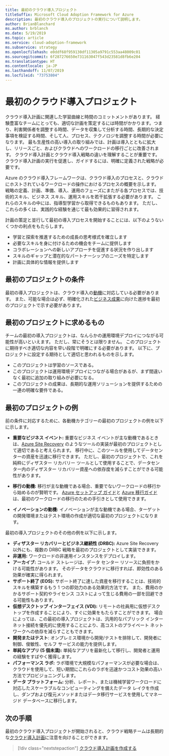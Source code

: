 ```yaml
---
title: 最初のクラウド導入プロジェクト
titleSuffix: Microsoft Cloud Adoption Framework for Azure
description: 最初のクラウド導入のプロジェクトの実行について説明します。
author: BrianBlanchard
ms.author: brblanch
ms.date: 5/19/2019
ms.topic: article
ms.service: cloud-adoption-framework
ms.subservice: strategy
ms.openlocfilehash: e0ddf68f959130df11305a9791c553aa48009c01
ms.sourcegitcommit: 6f287276650e731163047f543d23581d8fb6e204
ms.translationtype: HT
ms.contentlocale: ja-JP
ms.lasthandoff: 11/07/2019
ms.locfileid: "73753804"
---
```

<!-- markdownlint-disable MD026 -->

# <a name="first-cloud-adoption-project"></a>最初のクラウド導入プロジェクト

クラウド導入計画に関連した学習曲線と時間のコミットメントがあります。 経験豊富なチームにとっても、適切な計画を策定するには時間がかかります。つまり、利害関係者を調整する時間、データを収集して分析する時間、長期的な決定事項を検証する時間、そして人、プロセス、テクノロジを調整する時間が必要になります。 最も生産性の高い導入の取り組みでは、計画は導入とともに拡大し、リリースごと、およびクラウドへのワークロードの移行ごとに改善されます。 クラウド導入計画とクラウド導入戦略の違いを理解することが重要です。 クラウド導入計画の実行を促進し、ガイドするには、明確に定義された戦略が必要です。

Azure のクラウド導入フレームワークは、クラウド導入のプロセスと、クラウドにホストされているワークロードの操作におけるプロセスの概要を示します。 戦略の定義、計画、準備、導入、運用のフェーズにまたがる各プロセスでは、技術的スキル、ビジネス スキル、運用スキルを若干拡張する必要があります。 これらのスキルの中には、指導型学習から取得できるものもあります。 ただし、これらの多くは、実践的な経験を通じて最も効果的に習得されます。

計画の策定と並行して最初の導入プロセスを開始することには、以下のようないくつかの利点をもたらします。

- 学習と探索を推進するための成長の思考様式を確立します
- 必要なスキルを身に付けるための機会をチームに提供します
- コラボレーションへの新しいアプローチを促進する状況を作り出します
- スキルのギャップと潜在的なパートナーシップのニーズを特定します
- 計画に具体的な情報を提供します

## <a name="first-project-criteria"></a>最初のプロジェクトの条件

最初の導入プロジェクトは、クラウド導入の[動機](./motivations.md)に対応している必要があります。 また、可能な場合は必ず、明確化された[ビジネス成果](./business-outcomes/business-outcome-template.md)に向けた進捗を最初のプロジェクトで示す必要があります。

## <a name="first-project-expectations"></a>最初のプロジェクトに求めるもの

チームの最初の導入プロジェクトは、なんらかの運用環境デプロイにつながる可能性が高いといえます。 ただし、常にそうとは限りません。 このプロジェクトに期待すべき適切な内容を早い段階で明確にする必要があります。 以下に、プロジェクトに設定する期待として適切と思われるものを示します。

- このプロジェクトは学習のソースである。
- このプロジェクトは運用環境デプロイにつながる場合があるが、まず間違いなく最初に追加の取り組みが必要になる。
- このプロジェクトの成果は、長期的な運用ソリューションを提供するための一連の明確な要件である。

## <a name="first-project-examples"></a>最初のプロジェクトの例

前の条件に対応するために、各動機カテゴリーの最初のプロジェクトの例を以下に示します。

- **重要なビジネス イベント:** 重要なビジネス イベントが主な動機であるときは、[Azure Site Recovery](../migrate/azure-migration-guide/migrate.md?tabs=Tools#azure-site-recovery) のようなツールの実装が最初のプロジェクトとして適切であると考えられます。 移行中に、このツールを使用してデータセンターの資産を迅速に移行できます。 ただし、最初のプロジェクトで、これを純粋にディザスター リカバリー ツールとして使用することで、データセンター内のディザスター リカバリー資産への依存度を減らすことができる可能性があります。

- **移行の動機:** 移行が主な動機である場合、重要でないワークロードの移行から始めるのが賢明です。 [Azure セットアップ ガイド](../ready/azure-setup-guide/index.md)と [Azure 移行ガイド](../migrate/azure-migration-guide/index.md)は、最初のワークロードの移行のための手引きとして使用できます。

- **イノベーションの動機:** イノベーションが主な動機である場合、ターゲットの開発環境またはテスト環境の作成が適切な最初のプロジェクトになります。

最初の導入プロジェクトのその他の例を以下に示します。

- **ディザスター リカバリーとビジネス継続性 (DRBC):** Azure Site Recovery 以外にも、複数の DRBC 戦略を最初のプロジェクトとして実装できます。
- **非運用:** ワークロードの非運用インスタンスをデプロイします。
- **アーカイブ:** コールド ストレージは、データ センター リソースに負担をかける可能性があります。 そのデータをクラウドに移行すれば、即効性のある効果が確実に得られます。
- **サポート終了 (EOS):** サポート終了に達した資産を移行することは、技術的スキルを構築するもう 1 つの即効力のある効果的方法です。 また、費用のかかるサポート契約やライセンス コストによって生じる費用の一部を回避できる可能性もあります。
- **仮想デスクトップ インターフェイス (VDI):** リモートの社員用に仮想デスクトップを作成することにより、すぐに効果をもたらすことができます。 場合によっては、この最初の導入プロジェクトは、汎用的なパブリック インターネット接続を優先的に使用することにより、高コストのプライベート ネットワークへの依存を減らすこともできます。
- **開発またはテスト**: オンプレミス環境から開発/テストを排除して、開発者に制御、俊敏性、セルフ サービスの能力を提供します。
- **単純なアプリ (5 個未満):** 単純なアプリを最新化して移行し、開発者と運用の経験をすばやく獲得します。
- **パフォーマンス ラボ:** ラボ環境で大規模なパフォーマンスが必要な場合は、クラウドを使用して、短い期間にこれらのラボを迅速かつコスト効果の高い方法でプロビジョニングします。
- **データ プラットフォーム:** 分析、レポート、または機械学習ワークロードに対応したスケーラブルなコンピューティングを備えたデータ レイクを作成し、ダンプおよび復元メソッドまたはデータ移行サービスを使用してマネージド データベースに移行します。

## <a name="next-steps"></a>次の手順

最初のクラウド導入プロジェクトが開始されると、クラウド戦略チームは長期的な[クラウド導入計画](../plan/index.md)に注意を向けることができます。

> [!div class="nextstepaction"]
> [クラウド導入計画を作成する](../plan/index.md)
